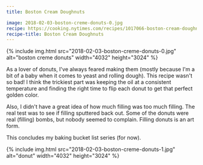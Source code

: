 ```yaml
---
title: Boston Cream Doughnuts

image: 2018-02-03-boston-creme-donuts-0.jpg
recipe: https://cooking.nytimes.com/recipes/1017066-boston-cream-doughnuts
recipe-title: Boston Cream Doughnuts
---
```


<div class="photos">
{% include img.html src="2018-02-03-boston-creme-donuts-0.jpg" alt="boston creme donuts" width="4032" height="3024" %}
</div>

As a lover of donuts, I've always feared making them (mostly because I'm a bit of a baby when it comes to yeast and rolling dough). This recipe wasn't so bad! I think the trickiest part was keeping the oil at a consistent temperature and finding the right time to flip each donut to get that perfect golden color.

Also, I didn't have a great idea of how much filling was too much filling. The real test was to see if filling sputtered back out. Some of the donuts were real (filling) bombs, but nobody seemed to complain. Filling donuts is an art form.

This concludes my baking bucket list series (for now).

<div class="photos">
{% include img.html src="2018-02-03-boston-creme-donuts-1.jpg" alt="donut" width="4032" height="3024" %}
</div>
